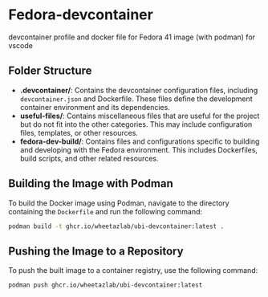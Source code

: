 # Fedora-devcontainer

devcontainer profile and docker file for Fedora 41 image (with podman) for vscode

## Folder Structure

- **.devcontainer/**: Contains the devcontainer configuration files, including `devcontainer.json` and Dockerfile. These files define the development container environment and its dependencies.
- **useful-files/**: Contains miscellaneous files that are useful for the project but do not fit into the other categories. This may include configuration files, templates, or other resources.
- **fedora-dev-build/**: Contains files and configurations specific to building and developing with the Fedora environment. This includes Dockerfiles, build scripts, and other related resources.

## Building the Image with Podman

To build the Docker image using Podman, navigate to the directory containing the `Dockerfile` and run the following command:

```sh
podman build -t ghcr.io/wheetazlab/ubi-devcontainer:latest .
```

## Pushing the Image to a Repository

To push the built image to a container registry, use the following command:

```sh
podman push ghcr.io/wheetazlab/ubi-devcontainer:latest
```
